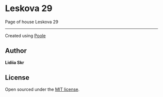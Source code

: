 # Leskova 29

Page of house Leskova 29

-----

Created using [Poole](https://github.com/poole/poole)

## Author

**Lidiia Skr**


## License

Open sourced under the [MIT license](LICENSE.md).
